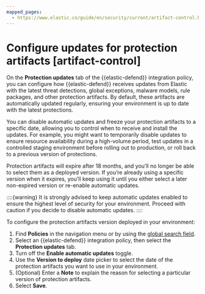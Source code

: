 ```yaml
---
mapped_pages:
  - https://www.elastic.co/guide/en/security/current/artifact-control.html
---
```


# Configure updates for protection artifacts [artifact-control]

On the **Protection updates** tab of the {{elastic-defend}} integration policy, you can configure how {{elastic-defend}} receives updates from Elastic with the latest threat detections, global exceptions, malware models, rule packages, and other protection artifacts. By default, these artifacts are automatically updated regularly, ensuring your environment is up to date with the latest protections.

You can disable automatic updates and freeze your protection artifacts to a specific date, allowing you to control when to receive and install the updates. For example, you might want to temporarily disable updates to ensure resource availability during a high-volume period, test updates in a controlled staging environment before rolling out to production, or roll back to a previous version of protections.

Protection artifacts will expire after 18 months, and you’ll no longer be able to select them as a deployed version. If you’re already using a specific version when it expires, you’ll keep using it until you either select a later non-expired version or re-enable automatic updates.

::::{warning}
It is strongly advised to keep automatic updates enabled to ensure the highest level of security for your environment. Proceed with caution if you decide to disable automatic updates.
::::


To configure the protection artifacts version deployed in your environment:

1. Find **Policies** in the navigation menu or by using the [global search field](docs-content://get-started/the-stack.md#kibana-navigation-search).
2. Select an {{elastic-defend}} integration policy, then select the **Protection updates** tab.
3. Turn off the **Enable automatic updates** toggle.
4. Use the **Version to deploy** date picker to select the date of the protection artifacts you want to use in your environment.
5. (Optional) Enter a **Note** to explain the reason for selecting a particular version of protection artifacts.
6. Select **Save**.
